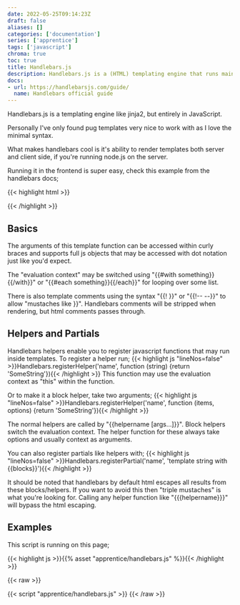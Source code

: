 ```yaml
---
date: 2022-05-25T09:14:23Z
draft: false
aliases: []
categories: ['documentation']
series: ['apprentice']
tags: ['javascript']
chroma: true
toc: true
title: Handlebars.js
description: Handlebars.js is a (HTML) templating engine that runs mainly in the browser, but may also run on any server that has node.js installed.
docs:
- url: https://handlebarsjs.com/guide/
  name: Handlebars official guide
---
```

Handlebars.js is a templating engine like jinja2, but entirely in JavaScript.

Personally I've only found pug templates very nice to work with as I love the minimal syntax.

What makes handlebars cool is it's ability to render templates both server and client side,
if you're running node.js on the server.

Running it in the frontend is super easy, check this example from the handlebars docs;

{{< highlight html >}}<!-- Include Handlebars from a CDN -->
<script src='https://cdn.jsdelivr.net/npm/handlebars@latest/dist/handlebars.js'></script>
<script>
  // compile the template
  var template = Handlebars.compile("Handlebars <b>{{doesWhat}}</b>");
  // execute the compiled template and print the output to the console
  console.log(template({ doesWhat: "rocks!" }));
</script>{{< /highlight >}}

## Basics

The arguments of this template function can be accessed within curly braces and supports full js objects that may be accessed with dot notation just like you'd expect.

The "evaluation context" may be switched using "{{#with something}}{{/with}}" or "{{#each something}}{{/each}}" for looping over some list.

There is also template comments using the syntax "{{! }}" or "{{!-- --}}" to allow "mustaches like }}".
Handlebars comments will be stripped when rendering, but html comments passes through.

## Helpers and Partials

Handlebars helpers enable you to register javascript functions that may run inside templates.
To register a helper run;
{{< highlight js "lineNos=false" >}}Handlebars.registerHelper('name', function (string) {return 'SomeString'}){{< /highlight >}}
This function may use the evaluation context as "this" within the function.

Or to make it a block helper, take two arguments;
{{< highlight js "lineNos=false" >}}Handlebars.registerHelper('name', function (items, options) {return 'SomeString'}){{< /highlight >}}

The normal helpers are called by "{{helpername [args...]}}".
Block helpers switch the evaluation context.
The helper function for these always take options and usually context as arguments.

You can also register partials like helpers with;
{{< highlight js "lineNos=false" >}}Handlebars.registerPartial('name', 'template string with {{blocks}}'){{< /highlight >}}

It should be noted that handlebars by default html escapes all results from these blocks/helpers.
If you want to avoid this then "triple mustaches" is what you're looking for.
Calling any helper function like "{{{helpername}}}" will bypass the html escaping.

## Examples

This script is running on this page;

{{< highlight js >}}{{% asset "apprentice/handlebars.js" %}}{{< /highlight >}}

{{< raw >}}
<div id='example-out'></div>
<!-- <script src='https://cdn.jsdelivr.net/npm/jquery@3.6.0/dist/jquery.slim.min.js'></script> -->
<script src='https://cdn.jsdelivr.net/npm/handlebars@4.7.7/dist/handlebars.js'></script>
{{< script "apprentice/handlebars.js" >}}
{{< /raw >}}
